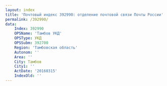 ```yaml
---
layout: index
title: 'Почтовый индекс 392990: отделение почтовой связи Почты России'
permalink: /392990/
data:
    Index: 392990
    OPSName: 'Тамбов УКД'
    OPSType: УКД
    OPSSubm: 392700
    Region: 'Тамбовская область'
    Autonom: ''
    Area: ''
    City: Тамбов
    City1: ''
    ActDate: '20160315'
    IndexOld: ''
---
```


